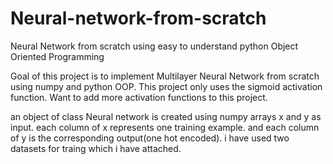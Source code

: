 # Neural-network-from-scratch
Neural Network from scratch using easy to understand python Object Oriented Programming

Goal of this project is to implement Multilayer Neural Network from scratch using numpy and python OOP.
This project only uses the sigmoid activation function. 
Want to add more activation functions to this project.

an object of class Neural network is created using numpy arrays x and y as input.
each column of x represents one training example. and each column of y is the corresponding output(one hot encoded).
i have used two datasets for traing which i have attached.




